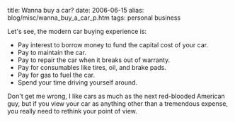 title: Wanna buy a car?
date: 2006-06-15
alias: blog/misc/wanna_buy_a_car_p.htm
tags: personal business

Let's see, the modern car buying experience is:

<ul>
<li>Pay interest to borrow money to fund the capital cost of your car.
<li>Pay to maintain the car.
<li>Pay to repair the car when it breaks out of warranty.
<li>Pay for consumables like tires, oil, and brake pads.
<li>Pay for gas to fuel the car.
<li>Spend your time driving yourself around.
</ul>

Don't get me wrong, I like cars as much as the next red-blooded
American guy, but if you view your car as anything other than a 
tremendous expense, you really need to rethink your point of view.
